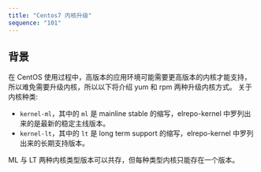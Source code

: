 ```yaml
---
title: "Centos7 内核升级"
sequence: "101"
---
```


## 背景

在 CentOS 使用过程中，高版本的应用环境可能需要更高版本的内核才能支持，所以难免需要升级内核，所以以下将介绍 yum 和 rpm 两种升级内核方式。
关于内核种类:

- `kernel-ml`，其中的 `ml` 是 mainline stable 的缩写，elrepo-kernel 中罗列出来的是最新的稳定主线版本。
- `kernel-lt`，其中的 `lt` 是 long term support 的缩写，elrepo-kernel 中罗列出来的长期支持版本。

ML 与 LT 两种内核类型版本可以共存，但每种类型内核只能存在一个版本。
